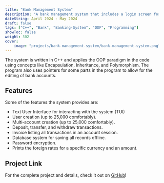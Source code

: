 ```yaml
---
title: "Bank Management System"
description: "A bank management system that includes a login screen for accessing accounts and ability to withdraw, deposit, and transfer to other people. The system also stores all information in a Database and the passwords are encrypted as well for additional security."
dateString: April 2024 - May 2024
draft: false
tags: ["C++", "Bank", "Banking-System", "OOP", "Programming"]
showToc: false
weight: 302
cover:
    image: "projects/bank-management-system/bank-management-system.png"
---
```


The system is written in C++ and applies the OOP paradigm in the code using concepts like Encapsulation, Inheritance, and Polymorphism. The program also uses pointers for some parts in the program to allow for the editing of bank accounts.

## Features

Some of the features the system provides are: 

- Text User Interface for interacting with the system (TUI)
- User creation (up to 25,000 comfortably).
- Multi-account creation (up to 25,000 comfortably).
- Deposit, transfer, and withdraw transactions.
- Invoice listing all transactions in an account session.
- Database system for saving all records offline.
- Password encryption.
- Prints the foreign rates for a specific currency and an amount.

## Project Link

For the complete project and details, check it out on [GitHub](https://github.com/kareem-ghazi/bank-management-system)!
